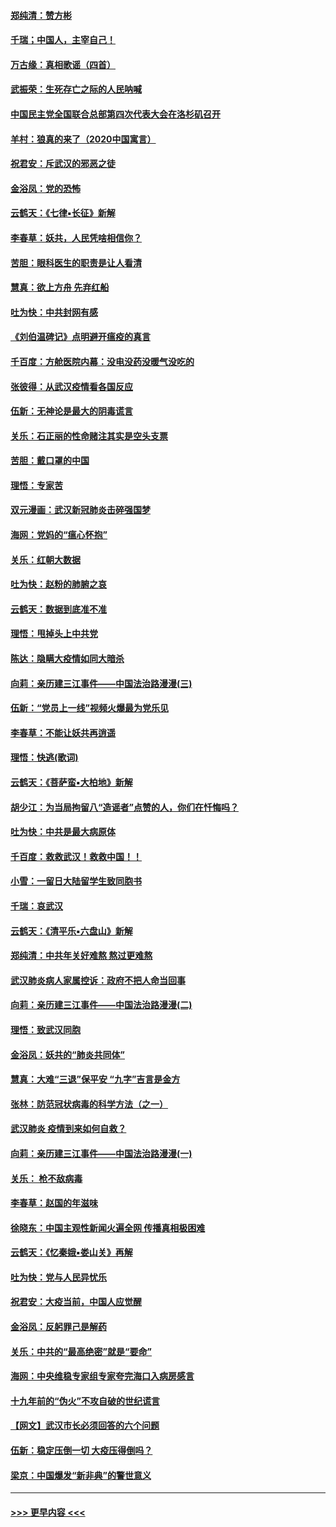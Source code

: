#### [郑纯清：赞方彬](../pages/nsc993/n11856803.md?t=02101602) 
#### [千瑞；中国人，主宰自己！](../pages/nsc993/n11856793.md?t=02101602) 
#### [万古缘：真相歌谣（四首）](../pages/nsc993/n11856263.md?t=02101602) 
#### [武振荣：生死存亡之际的人民呐喊](../pages/nsc993/n11856256.md?t=02101602) 
#### [中国民主党全国联合总部第四次代表大会在洛杉矶召开](../pages/nsc993/n11856344.md?t=02101602) 
#### [羊村：狼真的来了（2020中国寓言）](../pages/nsc993/n11856229.md?t=02101602) 
#### [祝君安：斥武汉的邪恶之徒](../pages/nsc993/n11855861.md?t=02101602) 
#### [金浴凤：党的恐怖](../pages/nsc993/n11855849.md?t=02101602) 
#### [云鹤天：《七律▪长征》新解](../pages/nsc993/n11855479.md?t=02101602) 
#### [李春草：妖共，人民凭啥相信你？](../pages/nsc993/n11855196.md?t=02101602) 
#### [苦胆：眼科医生的职责是让人看清](../pages/nsc993/n11853840.md?t=02101602) 
#### [慧真：欲上方舟 先弃红船](../pages/nsc993/n11853483.md?t=02101602) 
#### [吐为快：中共封网有感](../pages/nsc993/n11852575.md?t=02101602) 
#### [《刘伯温碑记》点明避开瘟疫的真言](../pages/nsc993/n11852128.md?t=02101602) 
#### [千百度：方舱医院内幕：没电没药没暖气没吃的](../pages/nsc993/n11850211.md?t=02101602) 
#### [张彼得：从武汉疫情看各国反应](../pages/nsc993/n11850102.md?t=02101602) 
#### [伍新：无神论是最大的阴毒谎言](../pages/nsc993/n11846129.md?t=02101602) 
#### [关乐：石正丽的性命赌注其实是空头支票](../pages/nsc993/n11846109.md?t=02101602) 
#### [苦胆：戴口罩的中国](../pages/nsc993/n11845576.md?t=02101602) 
#### [理悟：专家苦](../pages/nsc993/n11845564.md?t=02101602) 
#### [双元漫画：武汉新冠肺炎击碎强国梦](../pages/nsc993/n11843320.md?t=02101602) 
#### [海网：党妈的“瘟心怀抱”](../pages/nsc993/n11840740.md?t=02101602) 
#### [关乐：红朝大数据](../pages/nsc993/n11840675.md?t=02101602) 
#### [吐为快：赵粉的肺腑之哀](../pages/nsc993/n11840618.md?t=02101602) 
#### [云鹤天：数据到底准不准](../pages/nsc993/n11840325.md?t=02101602) 
#### [理悟：甩掉头上中共党](../pages/nsc993/n11838826.md?t=02101602) 
#### [陈达：隐瞒大疫情如同大暗杀](../pages/nsc993/n11838771.md?t=02101602) 
#### [向莉：亲历建三江事件——中国法治路漫漫(三)](../pages/nsc993/n11831825.md?t=02101602) 
#### [伍新：“党员上一线”视频火爆最为党乐见](../pages/nsc993/n11838200.md?t=02101602) 
#### [李春草：不能让妖共再逍遥](../pages/nsc993/n11838102.md?t=02101602) 
#### [理悟：快逃(歌词)](../pages/nsc993/n11838083.md?t=02101602) 
#### [云鹤天：《菩萨蛮▪大柏地》新解](../pages/nsc993/n11838059.md?t=02101602) 
#### [胡少江：为当局拘留八“造谣者”点赞的人，你们在忏悔吗？](../pages/nsc993/n11836801.md?t=02101602) 
#### [吐为快：中共是最大病原体](../pages/nsc993/n11836748.md?t=02101602) 
#### [千百度：救救武汉！救救中国！！](../pages/nsc993/n11836145.md?t=02101602) 
#### [小雪：一留日大陆留学生致同胞书](../pages/nsc993/n11834624.md?t=02101602) 
#### [千瑞：哀武汉](../pages/nsc993/n11833647.md?t=02101602) 
#### [云鹤天：《清平乐▪六盘山》新解](../pages/nsc993/n11833611.md?t=02101602) 
#### [郑纯清：中共年关好难熬 熬过更难熬](../pages/nsc993/n11833489.md?t=02101602) 
#### [武汉肺炎病人家属控诉：政府不把人命当回事](../pages/nsc993/n11833205.md?t=02101602) 
#### [向莉：亲历建三江事件——中国法治路漫漫(二)](../pages/nsc993/n11829102.md?t=02101602) 
#### [理悟：致武汉同胞](../pages/nsc993/n11831522.md?t=02101602) 
#### [金浴凤：妖共的“肺炎共同体”](../pages/nsc993/n11829448.md?t=02101602) 
#### [慧真：大难“三退”保平安 “九字”吉言是金方](../pages/nsc993/n11829501.md?t=02101602) 
#### [张林：防范冠状病毒的科学方法（之一）](../pages/nsc993/n11828618.md?t=02101602) 
#### [武汉肺炎 疫情到来如何自救？](../pages/nsc993/n11827632.md?t=02101602) 
#### [向莉：亲历建三江事件——中国法治路漫漫(一)](../pages/nsc993/n11827190.md?t=02101602) 
#### [关乐： 枪不敌病毒](../pages/nsc993/n11826746.md?t=02101602) 
#### [李春草：赵国的年滋味](../pages/nsc993/n11826321.md?t=02101602) 
#### [徐晓东：中国主观性新闻火遍全网 传播真相极困难](../pages/nsc993/n11826508.md?t=02101602) 
#### [云鹤天：《忆秦娥▪娄山关》再解](../pages/nsc993/n11824682.md?t=02101602) 
#### [吐为快：党与人民异忧乐](../pages/nsc993/n11824660.md?t=02101602) 
#### [祝君安：大疫当前，中国人应觉醒](../pages/nsc993/n11821946.md?t=02101602) 
#### [金浴凤：反躬罪己是解药](../pages/nsc993/n11820280.md?t=02101602) 
#### [关乐：中共的“最高绝密”就是“要命”](../pages/nsc993/n11816946.md?t=02101602) 
#### [海网：中央维稳专家组专家夸完海口入病房感言](../pages/nsc993/n11815138.md?t=02101602) 
#### [十九年前的“伪火”不攻自破的世纪谎言](../pages/nsc993/n11813238.md?t=02101602) 
#### [【网文】武汉市长必须回答的六个问题](../pages/nsc993/n11813848.md?t=02101602) 
#### [伍新：稳定压倒一切 大疫压得倒吗？](../pages/nsc993/n11812634.md?t=02101602) 
#### [梁京：中国爆发“新非典”的警世意义](../pages/nsc993/n11812554.md?t=02101602) 

----
#### [ >>> 更早内容 <<< ](../indexes/nsc993-earlier.md)
